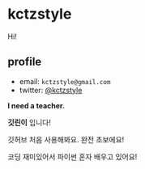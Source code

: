 # kctzstyle
Hi!

## profile
- email: `kctzstyle@gmail.com`
- twitter: [@kctzstyle](https://twitter.com/kctzstyle)

**I need a teacher.**

**깃린이** 입니다!

깃허브 처음 사용해봐요. 완전 초보에요!

코딩 재미있어서 파이썬 혼자 배우고 있어요!
